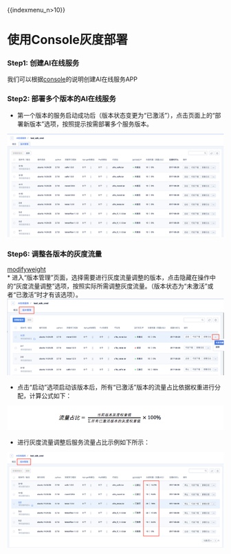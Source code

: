{{indexmenu_n>10}}

# 使用Console灰度部署

### Step1: 创建AI在线服务

我们可以根据[console](/ai/uai-inference/use/new/console)的说明创建AI在线服务APP

### Step2: 部署多个版本的AI在线服务

  - 第一个版本的服务启动成功后（版本状态变更为“已激活”），点击页面上的“部署新版本”选项，按照提示按需部署多个服务版本。

![](/images/use/graydeploy/service_list_long.png)

### Step6: 调整各版本的灰度流量

[modifyweight](/ai/uai-inference/use/oplist/modifyweight)  
\*
进入“版本管理”页面，选择需要进行灰度流量调整的版本，点击隐藏在操作中的“灰度流量调整”选项，按照实际所需调整灰度流量。（版本状态为“未激活”或者“已激活”时才有该选项）。
![](/images/use/graydeploy/modify_weight.png)

  - 点击“启动”选项启动该版本后，所有“已激活”版本的流量占比依据权重进行分配，计算公式如下：

![](/images/use/graydeploy/屏幕快照_2017-07-01_14.27.55.png)

  - 进行灰度流量调整后服务流量占比示例如下所示：

![](/images/use/graydeploy/service_after_alter_weight.png)
